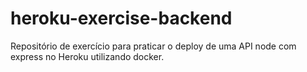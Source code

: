 # heroku-exercise-backend

Repositório de exercício para praticar o deploy de uma API node com express no Heroku utilizando docker.
